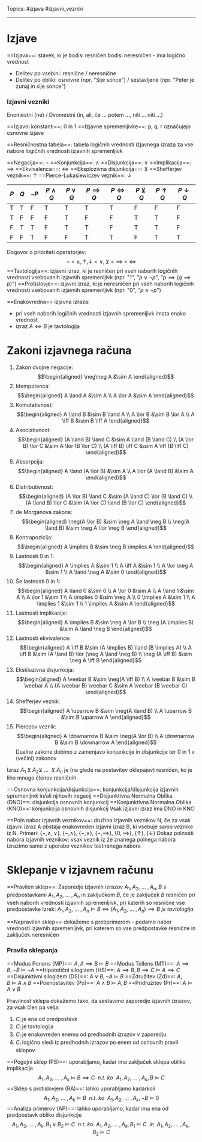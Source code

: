 Topics: #izjava #izjavni_vezniki
- - -
# Izjave
==Izjava==: stavek, ki je bodisi resničen bodisi neresničen - ima logično vrednost
 - Delitev po vsebini: resnične / neresnične
 - Delitev po obliki: osnovne (npr. "Sije sonce") / sestavljene (npr. "Peter je zunaj in sije sonce")
### Izjavni vezniki
Enomestni (ne) / Dvomestni (in, ali, če ... potem ..., niti ... niti ...)

==Izjavni konstanti==: 0 in 1
==Izjavne spremenljivke==: p, q, r označujejo osnovne izjave

==Resničnostna tabela==: tabela logičnih vrednosti izjavnega izraza za vse nabore logičnih vrednosti izjavnih spremenljivk

==Negacija==: $\neg$
==Konjunkcija==: $\land$
==Disjunkcija==: $\lor$
==Implikacija==: $\implies$
==Ekvivalenca==: $\iff$
==Eksplozivna disjunkcija==: $\veebar$
==Shefferjev veznik==: $\uparrow$
==Pierce-Lukasiewiczev veznik==: $\downarrow$

| $P$ | $Q$ | $\neg P$ | $P \land Q$ | $P \lor Q$ | $P \implies Q$ | $P \iff Q$ | $P \veebar Q$ | $P \uparrow Q$ | $P \downarrow Q$ |
| --- | --- | -------- | ----------- | ---------- | -------------- | ---------- | ------------- | -------------- | ---------------- |
| T   | T   | F        | T           | T          | T              | T          | F             | F              | F                |
| T   | F   | F        | F           | T          | F              | F          | T             | T              | F                |
| F   | T   | T        | F           | T          | T              | F          | T             | T              | F                |
| F   | F   | T        | F           | F          | T              | T          | F             | T              | T                |

Dogovor o prioriteti operatorjev: $$\neg \ \lt \  \land,\uparrow,\downarrow \ \lt \ \lor,\veebar \ \lt \ \implies \ \lt \ \iff$$
==Tavtologija==: izjavni izraz, ki je resničen pri vseh naborih logičnih vrednosti vsebovanih izjavnih spremenljivk (npr. "$1$", "$p \lor \neg p$", "$p \implies (q \implies p)$")
==Protislovje==: izjavni izraz, ki je neresničen pri vseh naborih logičnih vrednosti vsebovanih izjavnih spremenljivk (npr. "$0$", "$p \land \neg p$")

==Enakovredna== izjavna izraza:
- pri vseh naborih logičnih vrednosti izjavnih spremenljivk imata enako vrednost
- izraz $A \iff B$ je tavtologija
# Zakoni izjavnega računa
1. Zakon dvojne negacije:  $$\begin{aligned} \neg\neg A &\sim A \end{aligned}$$
2. Idempotenca: $$\begin{aligned} A \land A &\sim A \\ A \lor A &\sim A \end{aligned}$$
3. Komutativnost: $$\begin{aligned} A \land B &\sim B \land A \\ A \lor B &\sim B \lor A \\ A \iff B &\sim B \iff A \end{aligned}$$
4. Asociativnost: $$\begin{aligned} (A \land B) \land C &\sim A \land (B \land C) \\ (A \lor B) \lor C &\sim A \lor (B \lor C) \\ (A \iff B) \iff C &\sim A \iff (B \iff C) \end{aligned}$$
5. Absorpcija: $$\begin{aligned} A \land (A \lor B) &\sim A \\ A \lor (A \land B) &\sim A \end{aligned}$$
6. Distributivnost: $$\begin{aligned} (A \lor B) \land C &\sim (A \land C) \lor (B \land C) \\ (A \land B) \lor C &\sim (A \lor C) \land (B \lor C) \end{aligned}$$
7. de Morganova zakona: $$\begin{aligned} \neg(A \lor B) &\sim \neg A \land \neg B \\ \neg(A \land B) &\sim \neg A \lor \neg B \end{aligned}$$
8. Kontrapozicija: $$\begin{aligned} A \implies B &\sim \neg B \implies A \end{aligned}$$
9. Lastnosti 0 in 1: $$\begin{aligned} A \implies A &\sim 1 \\ A \iff A &\sim 1 \\ A \lor \neg A &\sim 1 \\ A \land \neg A &\sim 0 \end{aligned}$$
10. Še lastnosti 0 in 1: $$\begin{aligned} A \land 0 &\sim 0 \\ A \lor 0 &\sim A \\ A \land 1 &\sim A \\ A \lor 1 &\sim 1 \\ A \implies 0 &\sim \neg A \\ 0 \implies A &\sim 1 \\ A \implies 1 &\sim 1 \\ 1 \implies A &\sim A \end{aligned}$$
11. Lastnosti implikacije: $$\begin{aligned} A \implies B &\sim \neg A \lor B \\ \neg (A \implies B) &\sim A \land \neg B \end{aligned}$$
12. Lastnosti ekvivalence: $$\begin{aligned} A \iff B &\sim (A \implies B) \land (B \implies A) \\ A \iff B &\sim (A \land B) \lor (\neg A \land \neg B) \\ \neg (A \iff B) &\sim \neg A \iff B \end{aligned}$$
13. Ekskluzivna disjunkcija: $$\begin{aligned} A \veebar B &\sim \neg(A \iff B) \\ A \veebar B &\sim B \veebar A \\ (A \veebar B) \veebar C &\sim A \veebar (B \veebar C) \end{aligned}$$
14. Shefferjev veznik: $$\begin{aligned} A \uparrow B &\sim \neg(A \land B) \\ A \uparrow B &\sim B \uparrow A \end{aligned}$$
15. Pierceov veznik: $$\begin{aligned} A \downarrow B &\sim \neg(A \lor B) \\ A \downarrow B &\sim B \downarrow A \end{aligned}$$
Dualne zakone dobimo z zamenjavo konjunkcije in disjunkcije ter 0 in 1 v (večini) zakonov

Izraz $A_1 \veebar A_2 \veebar \ ... \ \veebar A_n$  je (ne glede na postavitev oklepajev) resničen, ko je liho mnogo členov resničnih.

==Osnovna konjunkcija/disjunkcija==: konjunkcija/disjunkcija izjavnih spremenljivk in/ali njihovih negacij
==Disjunktivna Normalna Oblika (DNO)==: disjunkcija osnovnih konjunkcij
==Konjunktivna Normalna Oblika (KNO)==: konjunkcija osnovnih disjunkcij
Vsak izjavni izraz ima DNO in KNO

==Poln nabor izjavnih veznikov==: družina izjavnih veznikov N, če za vsak izjavni izraz A obstaja enakovreden izjavni izraz B, ki vsebuje samo veznike iz N.
Primeri: {$\neg,\land,\lor$}, {$\neg,\land$}, {$\neg,\lor$}, {$\neg,\implies$}, {$0,\implies$}, {$\uparrow$}, {$\downarrow$}
Dokaz polnosti nabora izjavnih veznikov: vsak veznik iz že znanega polnega nabora izrazimo samo z uporabo veznikov testiranega nabora
# Sklepanje v izjavnem računu
==Pravilen sklep==: Zaporedje izjavnih izrazov $A_1,A_2, \ ... \ ,A_n,B$ s predpostavkami $A_1,A_2, \ ... \ ,A_n$ in zaključkom $B$, če je zaključek $B$ resničen pri vseh naborih vrednosti izjavnih spremenljivk, pri katerih so resnične vse predpostavke
Izrek: $A_1,A_2, \ ... \ ,A_n \models B \ \iff \ (A_1,A_2, \ ... \ ,A_n) \implies B \ je \ tavtologija$

==Nepravilen sklep== dokažemo s protiprimerom - podamo nabor vrednosti izjavnih spremenljivk, pri katerem so vse predpostavke resnične in zaključek neresničen
### Pravila sklepanja
==Modus Ponens (MP)==: $A,A \implies B \ \models \ B$
==Modus Tollens (MT)==: $A \implies B, \neg B \ \models \ \neg A$
==Hipotetični silogizem (HS)==: $A \implies B, B \implies C \ \models \ A \implies C$
==Disjunktivni silogizem (DS)==: $A \lor B, \neg A \ \models \ B$
==Združitev (Zd)==: $A,B \ \models \ A \land B$
==Poenostavitev (Po)==: $A \land B \ \models \ A,B$
==Pridružitev (Pr)==: $A \models A \lor B$

Pravilnost sklepa dokažemo tako, da sestavimo zaporedje izjavnih izrazov, za vsak člen pa velja:
1. $C_i$ je ena od predpostavk
2. $C_i$ je tavtologija
3. $C_i$ je enakovreden enemu od predhodnih izrazov v zaporedju
4. $C_i$ logično sledi iz predhodnih izrazov po enem od osnovnih pravil sklepov

==Pogojni sklep (PS)==: uporabljamo, kadar ima zaključek sklepa obliko implikacije
$$A_1,A_2, \ ... \ ,A_k \ \models \ B \implies C \ \ n.t. \ ko \ \ A_1,A_2, \ ... \ ,A_k,B \ \models \ C$$
==Sklep s protislovjem (RA)==: lahko uporabljamo kadarkoli
$$A_1,A_2, \ ... \ ,A_k \ \models \ B \ \ n.t. \ ko \ \ A_1,A_2, \ ... \ ,A_k,\neg B \ \models \ 0$$
==Analiza primerov (AP)==: lahko uporabljamo, kadar ima ena od predpostavk obliko disjunkcije
$$A_1,A_2, \ ... \ ,A_k,B_1 \lor B_2 \ \models \ C \ \ n.t. \ ko \ \ A_1,A_2, \ ... \ ,A_k,B_1 \ \models \ C \ \ in \ \ A_1,A_2, \ ... \ ,A_k,B_2 \ \models \ C$$
